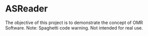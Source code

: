 # ASReader
 The objective of this project is to demonstrate the concept of OMR Software.
 Note: Spaghetti code warning. Not intended for real use.